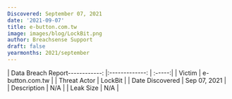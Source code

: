 ```yaml
---
Discovered: September 07, 2021
date: '2021-09-07'
title: e-button.com.tw
image: images/blog/LockBit.png
author: Breachsense Support
draft: false
yearmonths: 2021/september
---
```


| Data Breach Report------------:   |:-------------:    | :-----:|
| Victim    | e-button.com.tw      | 
| Threat Actor    | LockBit      | 
| Date Discovered    | Sep 07, 2021      | 
| Description    | N/A      | 
| Leak Size    | N/A      | 

